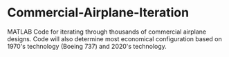 # Commercial-Airplane-Iteration
MATLAB Code for iterating through thousands of commercial airplane designs. Code will also determine most economical configuration based on 1970's technology (Boeing 737) and 2020's technology.
